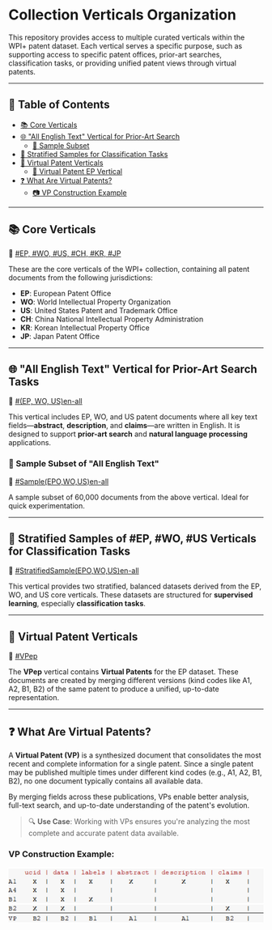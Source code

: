 # Collection Verticals Organization

This repository provides access to multiple curated verticals within the WPI+ patent dataset. Each vertical serves a specific purpose, such as supporting access to specific patent offices, prior-art searches, classification tasks, or providing unified patent views through virtual patents.

---

## 📑 Table of Contents

- [📚 Core Verticals](#-core-verticals)
- [🌐 "All English Text" Vertical for Prior-Art Search](#-all-english-text-vertical-for-prior-art-search-tasks)
  - [📑 Sample Subset](#-sample-subset)
- [🧪 Stratified Samples for Classification Tasks](#-stratified-samples-for-classification-tasks)
- [🧩 Virtual Patent Verticals]()
  -   [📑 Virtual Patent EP Vertical](#-virtual-patent-ep-vertical)
- [❓ What Are Virtual Patents?](#-what-are-virtual-patents)
  - [📷 VP Construction Example](#vp-construction-example)

---

## 📚 Core Verticals  
📁 [#EP, #WO, #US, #CH, #KR, #JP](https://github.com/cs1msa/WPIplus/tree/main/Collection%20Verticals%20(subsets)/Core%20Verticals%20%23EP%2C%20%23WO%2C%20%23US%2C%20%23CH%2C%20%23KR%2C%20%23JP)

These are the core verticals of the WPI+ collection, containing all patent documents from the following jurisdictions:

- **EP**: European Patent Office  
- **WO**: World Intellectual Property Organization 
- **US**: United States Patent and Trademark Office  
- **CH**: China National Intellectual Property Administration  
- **KR**: Korean Intellectual Property Office  
- **JP**: Japan Patent Office

---

## 🌐 "All English Text" Vertical for Prior-Art Search Tasks  
📁 [#(EP, WO, US)en-all](https://github.com/cs1msa/WPIplus/tree/main/Collection%20Verticals%20(subsets)/%23(EPO%2CWO%2CUS)en-all%20-%20Created%20for%20Priot-Art%20Search%20Tasks)

This vertical includes EP, WO, and US patent documents where all key text fields—**abstract**, **description**, and **claims**—are written in English. It is designed to support **prior-art search** and **natural language processing** applications.

### 📑 Sample Subset of "All English Text"
📁 [#Sample(EPO,WO,US)en-all](https://github.com/cs1msa/WPIplus/tree/main/Collection%20Verticals%20(subsets)/%23Sample(EPO%2CWO%2CUS)en-all%20-%20Created%20for%20Priot-Art%20Search%20Tasks)

A sample subset of 60,000 documents from the above vertical. Ideal for quick experimentation.

---

## 🧪 Stratified Samples of #EP, #WO, #US Verticals for Classification Tasks  
📁 [#StratifiedSample(EPO,WO,US)en-all](https://github.com/cs1msa/WPIplus/tree/main/Collection%20Verticals%20(subsets)/%23StratifiedSample(EPO%2CWO%2CUS)en-all%20-%20Created%20for%20Classification%20Tasks)

This vertical provides two stratified, balanced datasets derived from the EP, WO, and US core verticals. These datasets are structured for **supervised learning**, especially **classification tasks**.

---

## 🧩 Virtual Patent Verticals  
📁 [#VPep](https://github.com/cs1msa/WPIplus/tree/main/Collection%20Verticals%20(subsets)/%23VPep)

The **VPep** vertical contains **Virtual Patents** for the EP dataset. These documents are created by merging different versions (kind codes like A1, A2, B1, B2) of the same patent to produce a unified, up-to-date representation.

---

## ❓ What Are Virtual Patents?

A **Virtual Patent (VP)** is a synthesized document that consolidates the most recent and complete information for a single patent. Since a single patent may be published multiple times under different kind codes (e.g., A1, A2, B1, B2), no one document typically contains all available data.

By merging fields across these publications, VPs enable better analysis, full-text search, and up-to-date understanding of the patent's evolution.

> 🔍 **Use Case**: Working with VPs ensures you're analyzing the most complete and accurate patent data available.

### VP Construction Example:

![merging_patents_new](merging_patents_new.png)
